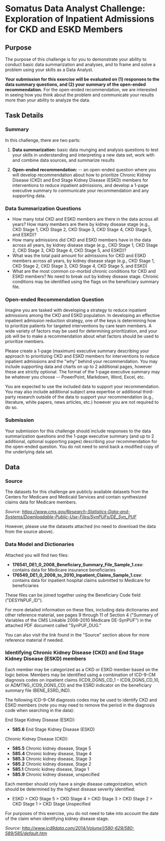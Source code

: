 # Somatus Data Analyst Challenge: Exploration of Inpatient Admissions for CKD and ESKD Members

## Purpose

The purpose of this challenge is for you to demonstrate your ability to conduct basic data summarization and analyses, and to frame and solve a problem using your skills as a Data Analyst.

**Your submission for this exercise will be evaluated on (1) responses to the data summary questions, and (2) your summary of the open-ended recommendation.** For the open-ended recommendation, we are interested in seeing how you think about the problem and communicate your results more than your ability to analyze the data.

## Task Details

### Summary

In this challenge, there are two parts:

1. **Data summarization:** basic data munging and analysis questions to test your skills in understanding and interpreting a new data set, work with and combine data sources, and summarize results

2. **Open-ended recommendation:** -- an open-ended question where you will develop recommendation about how to prioritize Chronic Kidney Disease (CKD) and End Stage Kidney Disease (ESKD) members for interventions to reduce inpatient admissions, and develop a 1-page executive summary to communicate your recommendation and any supporting data. 

### Data Summarization Questions

* How many total CKD and ESKD members are there in the data across all years?  How many members are there by kidney disease stage (e.g., CKD Stage 1, CKD Stage 2, CKD Stage 3, CKD Stage 4, CKD Stage 5, and ESKD)?
* How many admissions did CKD and ESKD members have in the data across all years, by kidney disease stage (e.g., CKD Stage 1, CKD Stage 2, CKD Stage 3, CKD Stage 4, CKD Stage 5, and ESKD)?
* What was the total paid amount for admissions for CKD and ESKD members across all years, by kidney disease stage (e.g., CKD Stage 1, CKD Stage 2, CKD Stage 3, CKD Stage 4, CKD Stage 5, and ESKD)
* What are the most common co-morbid chronic conditions for CKD and ESKD members? No need to break out by kidney disease stage.  Chronic conditions may be identified using the flags on the beneficiary summary file.

### Open-ended Recommendation Question

Imagine you are tasked with developing a strategy to reduce inpatient admissions among the CKD and ESKD population.  In developing an effective inpatient admission reduction strategy, one of the keys is determining how to prioritize patients for targeted interventions by care team members. A wide variety of factors may be used for determining prioritization, and your job will be to make a recommendation about what factors should be used to prioritize members.

Please create a 1-page (maximum) executive summary describing your approach to prioritizing CKD and ESKD members for interventions to reduce inpatient admissions and the "why" behind your recommendation. You may include supporting data and charts on up to 2 additional pages, however these are strictly optional.  The format of the 1-page executive summary may be whatever you choose -- PowerPoint, Markdown, Word, Excel, etc.

You are expected to use the included data to support your recommendation. You may also include additional subject area expertise or additional third-party research outside of the data to support your recommendation (e.g., literature, white papers, news articles, etc.) however you are not required to do so.

### Submission

Your submission for this challenge should include responses to the data summarization questions and the 1-page executive summary (and up to 2 additional, optional supporting pages) describing your recommendation for the open-ended question. You do not need to send back a modified copy of the underlying data set.

## Data

### Source

The datasets for this challenge are publicly available datasets from the Centers for Medicare and Medicaid Services and contain synthesized claims data for Medicare members.

*Source: https://www.cms.gov/Research-Statistics-Data-and-Systems/Downloadable-Public-Use-Files/SynPUFs/DE_Syn_PUF*

However, please use the datasets attached (no need to download the data from the source above).

### Data Model and Dictionaries

Attached you will find two files:

* **176541_DE1_0_2008_Beneficiary_Summary_File_Sample_1.csv**: contains data for Medicare insurance beneficiaries
* **176549_DE1_0_2008_to_2010_Inpatient_Claims_Sample_1.csv**: contains data for inpatient hospital claims submitted to Medicare for beneficiaries

These files can be joined together using the Beneficiary Code field ("DESYNPUF_ID").

For more detailed information on these files, including data dictionaries and other reference material, see pages 9 through 11 of Section 4 ("Summary of Variables of the CMS Linkable 2008–2010 Medicare DE-SynPUF") in the attached PDF document called "SynPUF_DUG."

You can also visit the link found in the "Source" section above for more reference material if needed.

### Identifying Chronic Kidney Disease (CKD) and End Stage Kidney Disease (ESKD) members

Each member may be categorized as a CKD or ESKD member based on the logic below. Members may be identified using a combination of ICD-9-CM diagnosis codes on inpatient claims (ICD9_DGNS_CD_1 – ICD9_DGNS_CD_10, or ADMTNG_ICD9_DGNS_CD) and the ESRD indicator on the beneficiary summary file (BENE_ESRD_IND).

The following ICD-9-CM diagnosis codes may be used to identify CKD and ESKD members (note you may need to remove the period in the diagnosis code when searching in the data):

End Stage Kidney Disease (ESKD):

* **585.6** End Stage Kidney Disease (ESKD)

Chronic Kidney Disease (CKD):

* **585.5** Chronic kidney disease, Stage 5
* **585.4** Chronic kidney disease, Stage 4
* **585.3** Chronic kidney disease, Stage 3
* **585.2** Chronic kidney disease, Stage 2
* **585.1** Chronic kidney disease, Stage 1
* **585.9** Chronic kidney disease, unspecified

Each member should only have a single disease categorization, which should be determined by the highest disease severity identified:
* ESKD > CKD Stage 5 > CKD Stage 4 > CKD Stage 3 > CKD Stage 2 > CKD Stage 1 > CKD Stage Unspecified

For purposes of this exercise, you do not need to take into account the date of the claim when identifying kidney disease stage.

*Source: http://www.icd9data.com/2014/Volume1/580-629/580-589/585/default.htm*
